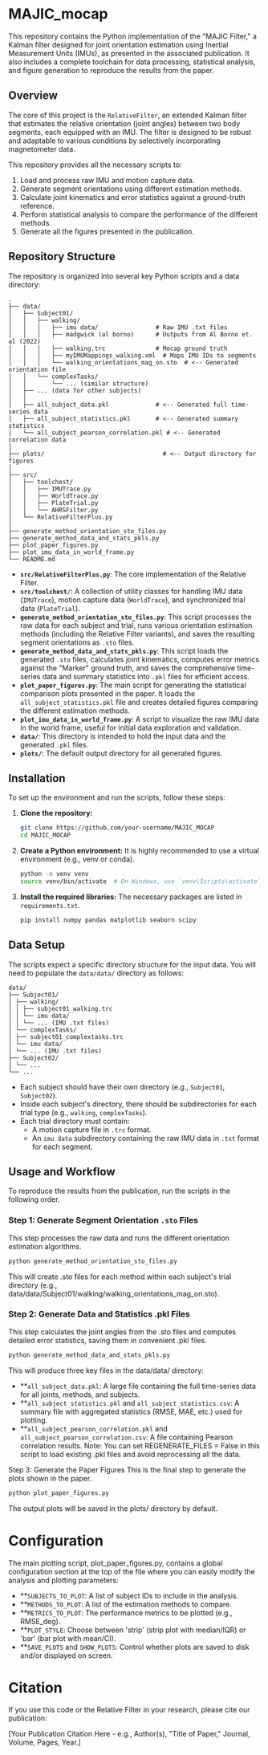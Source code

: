 # MAJIC_mocap
This repository contains the Python implementation of the "MAJIC Filter," a Kalman filter designed for joint orientation estimation using Inertial Measurement Units (IMUs), as presented in the associated publication. It also includes a complete toolchain for data processing, statistical analysis, and figure generation to reproduce the results from the paper.

## Overview

The core of this project is the `RelativeFilter`, an extended Kalman filter that estimates the relative orientation (joint angles) between two body segments, each equipped with an IMU. The filter is designed to be robust and adaptable to various conditions by selectively incorporating magnetometer data.

This repository provides all the necessary scripts to:
1.  Load and process raw IMU and motion capture data.
2.  Generate segment orientations using different estimation methods.
3.  Calculate joint kinematics and error statistics against a ground-truth reference.
4.  Perform statistical analysis to compare the performance of the different methods.
5.  Generate all the figures presented in the publication.

## Repository Structure

The repository is organized into several key Python scripts and a data directory:
```
.
├── data/
│   ├── Subject01/
│   │   ├── walking/
│   │   │   ├── imu data/                # Raw IMU .txt files
│   │   │   ├── madgwick (al borno)      # Outputs from Al Borno et. al (2022)
│   │   │   ├── walking.trc              # Mocap ground truth
│   │   │   ├── myIMUMappings_walking.xml  # Maps IMU IDs to segments
│   │   │   └── walking_orientations_mag_on.sto  # <-- Generated orientation file
│   │   └── complexTasks/
│   │       └── ... (similar structure)
│   ├── ... (data for other subjects)
│   │
│   ├── all_subject_data.pkl             # <-- Generated full time-series data
│   ├── all_subject_statistics.pkl       # <-- Generated summary statistics
│   └── all_subject_pearson_correlation.pkl # <-- Generated correlation data
│
├── plots/                                 # <-- Output directory for figures
│
├── src/
│   ├── toolchest/
│   │   ├── IMUTrace.py
│   │   ├── WorldTrace.py
│   │   ├── PlateTrial.py
│   │   └── AHRSFilter.py
│   └── RelativeFilterPlus.py
│
├── generate_method_orientation_sto_files.py
├── generate_method_data_and_stats_pkls.py
├── plot_paper_figures.py
├── plot_imu_data_in_world_frame.py
└── README.md
```
-   **`src/RelativeFilterPlus.py`**: The core implementation of the Relative Filter.
-   **`src/toolchest/`**: A collection of utility classes for handling IMU data (`IMUTrace`), motion capture data (`WorldTrace`), and synchronized trial data (`PlateTrial`).
-   **`generate_method_orientation_sto_files.py`**: This script processes the raw data for each subject and trial, runs various orientation estimation methods (including the Relative Filter variants), and saves the resulting segment orientations as `.sto` files.
-   **`generate_method_data_and_stats_pkls.py`**: This script loads the generated `.sto` files, calculates joint kinematics, computes error metrics against the "Marker" ground truth, and saves the comprehensive time-series data and summary statistics into `.pkl` files for efficient access.
-   **`plot_paper_figures.py`**: The main script for generating the statistical comparison plots presented in the paper. It loads the `all_subject_statistics.pkl` file and creates detailed figures comparing the different estimation methods.
-   **`plot_imu_data_in_world_frame.py`**: A script to visualize the raw IMU data in the world frame, useful for initial data exploration and validation.
-   **`data/`**: This directory is intended to hold the input data and the generated `.pkl` files.
-   **`plots/`**: The default output directory for all generated figures.

## Installation

To set up the environment and run the scripts, follow these steps:

1.  **Clone the repository:**
    ```bash
    git clone https://github.com/your-username/MAJIC_MOCAP
    cd MAJIC_MOCAP
    ```

2.  **Create a Python environment:** It is highly recommended to use a virtual environment (e.g., venv or conda).

    ```bash
    python -m venv venv
    source venv/bin/activate  # On Windows, use `venv\Scripts\activate`
    ```

3.  **Install the required libraries:** The necessary packages are listed in `requirements.txt`.
    ```bash
    pip install numpy pandas matplotlib seaborn scipy
    ```

## Data Setup

The scripts expect a specific directory structure for the input data. You will need to populate the `data/data/` directory as follows:
```
data/
├── Subject01/
│ ├── walking/
│ │ ├── subject01_walking.trc
│ │ └── imu data/
│ │ └── ... (IMU .txt files)
│ └── complexTasks/
│ ├── subject01_complextasks.trc
│ └── imu data/
│ └── ... (IMU .txt files)
├── Subject02/
│ └── ...
└── ...
```
-   Each subject should have their own directory (e.g., `Subject01`, `Subject02`).
-   Inside each subject's directory, there should be subdirectories for each trial type (e.g., `walking`, `complexTasks`).
-   Each trial directory must contain:
    -   A motion capture file in `.trc` format.
    -   An `imu data` subdirectory containing the raw IMU data in `.txt` format for each segment.

## Usage and Workflow

To reproduce the results from the publication, run the scripts in the following order.

### Step 1: Generate Segment Orientation `.sto` Files

This step processes the raw data and runs the different orientation estimation algorithms.

```bash
python generate_method_orientation_sto_files.py
```
This will create .sto files for each method within each subject's trial directory (e.g., data/data/Subject01/walking/walking_orientations_mag_on.sto).

### Step 2: Generate Data and Statistics .pkl Files
This step calculates the joint angles from the .sto files and computes detailed error statistics, saving them in convenient .pkl files.
```bash
python generate_method_data_and_stats_pkls.py
```
This will produce three key files in the data/data/ directory:

-   **`all_subject_data.pkl`: A large file containing the full time-series data for all joints, methods, and subjects.
-   **`all_subject_statistics.pkl` and `all_subject_statistics.csv`: A summary file with aggregated statistics (RMSE, MAE, etc.) used for plotting.
-   **`all_subject_pearson_correlation.pkl` and `all_subject_pearson_correlation.csv`: A file containing Pearson correlation results.
Note: You can set REGENERATE_FILES = False in this script to load existing .pkl files and avoid reprocessing all the data.

Step 3: Generate the Paper Figures
This is the final step to generate the plots shown in the paper.
```bash
python plot_paper_figures.py
```
The output plots will be saved in the plots/ directory by default.

# Configuration
The main plotting script, plot_paper_figures.py, contains a global configuration section at the top of the file where you can easily modify the analysis and plotting parameters:

-   **`SUBJECTS_TO_PLOT`: A list of subject IDs to include in the analysis.
-   **`METHODS_TO_PLOT`: A list of the estimation methods to compare.
-   **`METRICS_TO_PLOT`: The performance metrics to be plotted (e.g., RMSE_deg).
-   **`PLOT_STYLE`: Choose between 'strip' (strip plot with median/IQR) or 'bar' (bar plot with mean/CI).
-   **`SAVE_PLOTS` and `SHOW_PLOTS`: Control whether plots are saved to disk and/or displayed on screen.
# Citation
If you use this code or the Relative Filter in your research, please cite our publication:

[Your Publication Citation Here - e.g., Author(s), "Title of Paper," Journal, Volume, Pages, Year.]
